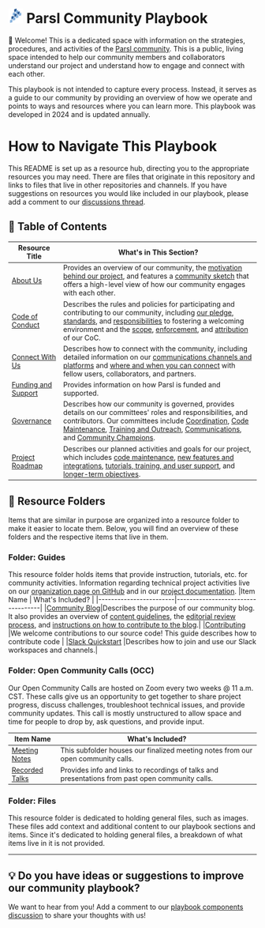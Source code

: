 # <img src="https://github.com/Parsl/community-playbook/blob/main/Files/Images/Logos/parsl-icon.png" width="30px" height="auto"> Parsl Community Playbook

👋 Welcome! This is a dedicated space with information on the strategies, procedures, and activities of the <a href="https://parsl-project.org/" target="_blank">Parsl community</a>. This is a public, living space intended to help our community members and collaborators understand our project and understand how to engage and connect with each other.

This playbook is not intended to capture every process. Instead, it serves as a guide to our community by providing an overview of how we operate and points to ways and resources where you can learn more. This playbook was developed in 2024 and is updated annually.

# How to Navigate This Playbook 
This README is set up as a resource hub, directing you to the appropriate resources you may need. There are files that originate in this repository and links to files that live in other repositories and channels. If you have suggestions on resources you would like included in our playbook, please add a comment to our <a href="https://github.com/Parsl/community-playbook/discussions/1" target="_blank">discussions thread</a>.

## 🔖 Table of Contents
|Resource Title          |What's in This Section? |
|-------------------------|------------------------------|
|[About Us](About-Us.md)     |Provides an overview of our community, the [motivation behind our project](https://github.com/sophie-bui/parsl-community-playbook/blob/main/About-Us.md#-motivation-behind-parsl-the-modern-research-computing-landscape), and features a [community sketch](https://github.com/sophie-bui/parsl-community-playbook/blob/main/About-Us.md#community-sketch) that offers a high-level view of how our community engages with each other.|
|[Code of Conduct](https://github.com/Parsl/.github/blob/main/CODE_OF_CONDUCT.md)|Describes the rules and policies for participating and contributing to our community, including [our pledge](https://github.com/Parsl/.github/blob/main/CODE_OF_CONDUCT.md#our-pledge), [standards](https://github.com/Parsl/.github/blob/main/CODE_OF_CONDUCT.md#our-standards), and [responsibilities](https://github.com/Parsl/.github/blob/main/CODE_OF_CONDUCT.md#our-responsibilities) to fostering a welcoming environment and the [scope](https://github.com/Parsl/.github/blob/main/CODE_OF_CONDUCT.md#scope), [enforcement](https://github.com/Parsl/.github/blob/main/CODE_OF_CONDUCT.md#enforcement), and [attribution](https://github.com/Parsl/.github/blob/main/CODE_OF_CONDUCT.md#attribution) of our CoC.|
|[Connect With Us](Connect-With-Us.md)| Describes how to connect with the community, including detailed information on our [communications channels and platforms](https://github.com/sophie-bui/parsl-community-playbook/blob/main/Connect-With-Us.md#-our-communication-channels-and-platforms) and [where and when you can connect](https://github.com/sophie-bui/parsl-community-playbook/blob/main/Connect-With-Us.md#%EF%B8%8F-where-and-when-to-connect) with fellow users, collaborators, and partners. |
|[Funding and Support](Funding-And-Support.md)|Provides information on how Parsl is funded and supported.|
|[Governance](https://github.com/Parsl/.github/blob/main/GOVERNANCE.md)| Describes how our community is governed, provides details on our committees' roles and responsibilities, and contributors. Our committees include [Coordination](https://github.com/Parsl/.github/blob/main/GOVERNANCE.md#coordination), [Code Maintenance](https://github.com/Parsl/.github/blob/main/GOVERNANCE.md#code-maintenance), [Training and Outreach](https://github.com/Parsl/.github/blob/main/GOVERNANCE.md#training-and-outreach), [Communications](https://github.com/Parsl/.github/blob/main/GOVERNANCE.md#communications), and [Community Champions](https://github.com/Parsl/.github/blob/main/GOVERNANCE.md#community-champions).|
|[Project Roadmap](https://github.com/Parsl/parsl/blob/master/docs/devguide/roadmap.rst)|Describes our planned activities and goals for our project, which includes [code maintenance](https://github.com/Parsl/parsl/blob/master/docs/devguide/roadmap.rst#code-maintenance), [new features and integrations](https://github.com/Parsl/parsl/blob/master/docs/devguide/roadmap.rst#new-features-and-integrations), [tutorials, training, and user support](https://github.com/Parsl/parsl/blob/master/docs/devguide/roadmap.rst#tutorials-training-and-user-support), and [longer-term objectives](https://github.com/Parsl/parsl/blob/master/docs/devguide/roadmap.rst#longer-term-objectives).|

## 📁 Resource Folders
Items that are similar in purpose are organized into a resource folder to make it easier to locate them. Below, you will find an overview of these folders and the respective items that live in them.

### Folder: Guides
This resource folder holds items that provide instruction, tutorials, etc. for community activities. Information regarding technical project activities live on our [organization page on GitHub](https://github.com/Parsl) and in our [project documentation](https://parsl.readthedocs.io/en/stable/).
|Item Name               | What's Included?                  |
|------------------------|-----------------------------------|
|[Community Blog](Guides/Community-Blog.md)|Describes the purpose of our community blog. It also provides an overview of [content guidelines](https://github.com/Parsl/community-playbook/blob/main/Guides/Community-Blog.md#-content-guidelines), the [editorial review process](https://github.com/Parsl/community-playbook/blob/main/Guides/Community-Blog.md#-editorial-review-process), and [instructions on how to contribute to the blog](https://github.com/Parsl/community-playbook/blob/main/Guides/Community-Blog.md#%EF%B8%8F-ready-to-write-a-guest-blog-check-out-our-contribute-to-blog-instructions-to-begin).|
|[Contributing](https://github.com/Parsl/parsl/blob/master/CONTRIBUTING.rst) |We welcome contributions to our source code! This guide describes how to contribute code  |
|[Slack Quickstart](Guides/Slack-Quickstart.md) |Describes how to join and use our Slack workspaces and channels.|

### Folder: Open Community Calls (OCC)
Our Open Community Calls are hosted on Zoom every two weeks @ 11 a.m. CST. These calls give us an opportunity to get together to share project progress, discuss challenges, troubleshoot technical issues, and provide community updates. This call is mostly unstructured to allow space and time for people to drop by, ask questions, and provide input.

|Item Name               | What's Included?                  |
|------------------------|-----------------------------------|
|[Meeting Notes](Open%20Community%20Calls/Meeting%20Notes)| This subfolder houses our finalized meeting notes from our open community calls.|
|[Recorded Talks](Open%20Community%20Calls/Recorded-Talks.md)| Provides info and links to recordings of talks and presentations from past open community calls. |

### Folder: Files
This resource folder is dedicated to holding general files, such as images. These files add context and additional content to our playbook sections and items. Since it's dedicated to holding general files, a breakdown of what items live in it is not provided.
<hr>

## 💡 Do you have ideas or suggestions to improve our community playbook?
We want to hear from you! Add a comment to our [playbook components discussion](https://github.com/sophie-bui/parsl-community-playbook/discussions/2) to share your thoughts with us!

